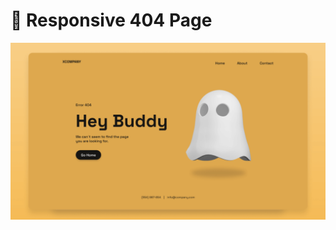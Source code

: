 # 👻 Responsive 404 Page

[![404 Page](./design/12-404-page.png)](https://css-12-404-page.netlify.app)
